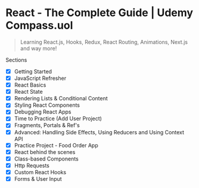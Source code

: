 # React - The Complete Guide | Udemy Compass.uol

> Learning React.js, Hooks, Redux, React Routing, Animations, Next.js and way more!

Sections

- [x] Getting Started
- [x] JavaScript Refresher
- [x] React Basics
- [x] React State
- [x] Rendering Lists & Conditional Content
- [x] Styling React Components
- [x] Debugging React Apps
- [x] Time to Practice (Add User Project)
- [x] Fragments, Portals & Ref's
- [x] Advanced: Handling Side Effects, Using Reducers and Using Context API
- [x] Practice Project - Food Order App
- [x] React behind the scenes
- [x] Class-based Components
- [x] Http Requests
- [x] Custom React Hooks
- [x] Forms & User Input
